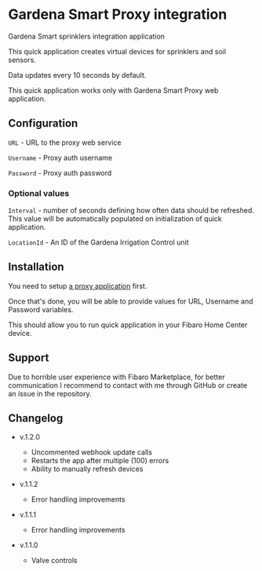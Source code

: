 # Gardena Smart Proxy integration

Gardena Smart sprinklers integration application

This quick application creates virtual devices for sprinklers and soil sensors.

Data updates every 10 seconds by default.

This quick application works only with Gardena Smart Proxy web application.

## Configuration

`URL` - URL to the proxy web service

`Username` - Proxy auth username

`Password` - Proxy auth password

### Optional values

`Interval` - number of seconds defining how often data should be refreshed. This value will be automatically populated on initialization of quick application.

`LocationId` - An ID of the Gardena Irrigation Control unit

## Installation

You need to setup [a proxy application](https://github.com/ikubicki/gardena-smart-proxy) first.

Once that's done, you will be able to provide values for URL, Username and Password variables.

This should allow you to run quick application in your Fibaro Home Center device.

## Support

Due to horrible user experience with Fibaro Marketplace, for better communication I recommend to contact with me through GitHub or create an issue in the repository.

## Changelog

 * v.1.2.0
   * Uncommented webhook update calls
   * Restarts the app after multiple (100) errors
   * Ability to manually refresh devices

 * v.1.1.2
   * Error handling improvements

 * v.1.1.1
   * Error handling improvements

 * v.1.1.0
   * Valve controls
